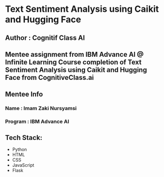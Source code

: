 # Text Sentiment Analysis using Caikit and Hugging Face
## Author : Cognitif Class AI

Mentee assignment from IBM Advance AI @ Infinite Learning
Course completion of Text Sentiment Analysis using Caikit and Hugging Face from CognitiveClass.ai
----

## Mentee Info
### Name : Imam Zaki Nursyamsi
### Program : IBM Advance AI

## Tech Stack:
- Python
- HTML
- CSS
- JavaScript
- Flask
